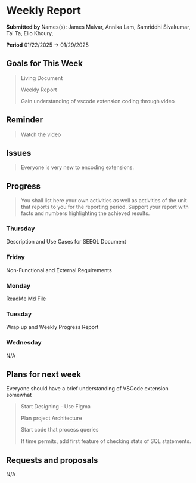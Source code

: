 Weekly Report
=============

**Submitted by** Names(s): James Malvar, Annika Lam, Samriddhi Sivakumar, Tai Ta, Elio Khoury,

**Period** 01/22/2025 → 01/29/2025

Goals for This Week
-------

> Living Document
>
> Weekly Report
>
> Gain understanding of vscode extension coding through video

Reminder
--------

> Watch the video

Issues
------

> Everyone is very new to encoding extensions.

Progress
----------

> You shall list here your own activities as well as activities of the unit that reports to you for the reporting period. Support your report with facts and numbers highlighting the achieved results.

### Thursday
Description and Use Cases for SEEQL Document

### Friday
Non-Functional and External Requirements

### Monday
ReadMe Md File

### Tuesday
Wrap up and Weekly Progress Report

### Wednesday
N/A

Plans for next week
-------------------
Everyone should have a brief understanding of VSCode extension somewhat

> Start Designing - Use Figma
>
> Plan project Architecture
>
> Start code that process queries
>
> If time permits, add first feature of checking stats of SQL statements.

Requests and proposals
----------------------
N/A
